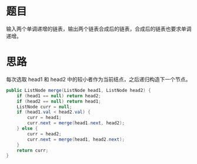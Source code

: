 # 题目

输入两个单调递增的链表，输出两个链表合成后的链表，合成后的链表也要求单调递增。

# 思路

每次选取 head1 和 head2 中的较小者作为当前结点，之后递归构造下一个节点。

```java
public ListNode merge(ListNode head1, ListNode head2) {
    if (head1 == null) return head2;
    if (head2 == null) return head1;
    ListNode curr = null;
    if (head1.val < head2.val) {
        curr = head1;
        curr.next = merge(head1.next, head2);
    } else {
        curr = head2;
        curr.next = merge(head1, head2.next);
    }
    return curr;
}
```

